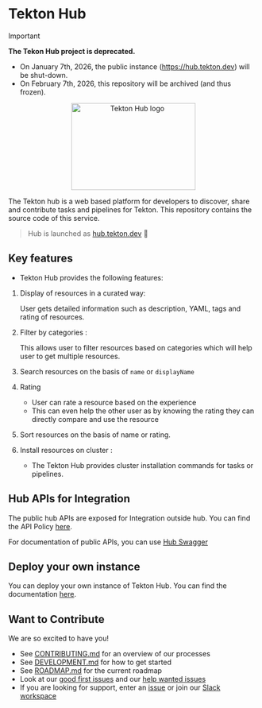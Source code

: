 # Tekton Hub 

> [!IMPORTANT]
> **The Tekon Hub project is deprecated.**
>
> - On January 7th, 2026, the public instance (https://hub.tekton.dev) will be shut-down.
> - On February 7th, 2026, this repository will be archived (and thus frozen).


<p align="center">
<img width="250" height="175" src="https://github.com/cdfoundation/artwork/blob/main/tekton/additional-artwork/tekton-hub/color/TektonHub_color.svg" alt="Tekton Hub logo"></img>
</p>

The Tekton hub is a web based platform for developers to discover,
share and contribute tasks and pipelines for Tekton. This repository
contains the source code of this service.

> Hub is launched as [hub.tekton.dev](https://hub.tekton.dev) :mega:

## Key features

* Tekton Hub provides the following features:

1. Display of resources in a curated way:

     User gets detailed information such as description, YAML, tags and rating of resources.

  2. Filter by  categories :

     This allows user to filter resources based on categories which will help user to get multiple resources.

  3. Search resources on the basis of `name` or `displayName`

  4. Rating

     - User can rate a resource based on the experience
     - This can even help the other user as by knowing the rating they can directly compare and use the resource

  5. Sort resources on the basis of name or rating.

  6. Install resources on cluster :
     - The Tekton Hub provides cluster installation commands for tasks or pipelines.
    
## Hub APIs for Integration

The public hub APIs are exposed for Integration outside hub. You can find the API Policy [here](docs/API_POLICY.md).

For documentation of public APIs, you can use [Hub Swagger](https://swagger.hub.tekton.dev)

## Deploy your own instance

You can deploy your own instance of Tekton Hub. You can find the documentation [here](docs/DEPLOYMENT.md).

## Want to Contribute

We are so excited to have you!

- See [CONTRIBUTING.md](CONTRIBUTING.md) for an overview of our processes
- See [DEVELOPMENT.md](docs/DEVELOPMENT.md) for how to get started
- See [ROADMAP.md](ROADMAP.md) for the current roadmap
- Look at our
  [good first issues](https://github.com/tektoncd/hub/issues?q=is%3Aissue+is%3Aopen+label%3A%22good+first+issue%22)
  and our
  [help wanted issues](https://github.com/tektoncd/hub/issues?q=is%3Aissue+is%3Aopen+label%3A%22help+wanted%22)
- If you are looking for support, enter an [issue][issue] or join our [Slack workspace][slack]


[swagger-def]:https://raw.githubusercontent.com/tektoncd/hub/main/api/v1/gen/http/openapi3.yaml
[issue]:https://github.com/tektoncd/hub/issues/new
[slack]:https://github.com/tektoncd/community/blob/main/contact.md#slack

